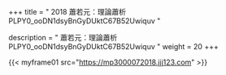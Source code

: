 +++
title = " 2018 蕭若元：理論蕭析 PLPY0_ooDN1dsyBnGyDUktC67B52Uwiquv "

description = " 蕭若元：理論蕭析 PLPY0_ooDN1dsyBnGyDUktC67B52Uwiquv "
weight = 20
+++

{{< myframe01 src="https://mp3000072018.jjj123.com" >}}

